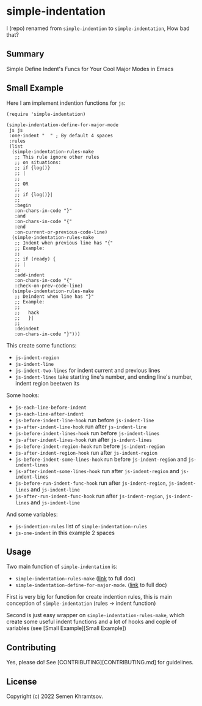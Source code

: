 # simple-indentation
I (repo) renamed from `simple-indention` to `simple-indentation`, How bad that?
## Summary

Simple Define Indent's Funcs for Your Cool Major Modes in Emacs

## Small Example

Here I am implement indention functions for `js`:

```elisp
(require 'simple-indentation)

(simple-indentation-define-for-major-mode
 js js
 :one-indent "  " ; By default 4 spaces
 :rules
 (list
  (simple-indentation-rules-make
   ;; This rule ignore other rules
   ;; on situations:
   ;; if {log()}
   ;; |
   ;;
   ;; OR
   ;;
   ;; if {log()}|
   ;;
   :begin
   :on-chars-in-code "}"
   :and
   :on-chars-in-code "{"
   :end
   :on-current-or-previous-code-line)
  (simple-indentation-rules-make
   ;; Indent when previous line has "{"
   ;; Example:
   ;;
   ;; if (ready) {
   ;; |
   ;;
   :add-indent
   :on-chars-in-code "{"
   :check-on-prev-code-line)
  (simple-indentation-rules-make
   ;; Deindent when line has "}"
   ;; Example:
   ;;
   ;;   hack
   ;;   }|
   ;;
   :deindent
   :on-chars-in-code "}")))

```

This create some functions:
- `js-indent-region`
- `js-indent-line`
- `js-indent-two-lines` for indent current and previous lines
- `js-indent-lines` take starting line's number, and ending line's number, indent region beetwen its

Some hooks:
- `js-each-line-before-indent`
- `js-each-line-after-indent`
- `js-before-indent-line-hook` run before `js-indent-line`
- `js-after-indent-line-hook` run after `js-indent-line`
- `js-before-indent-lines-hook` run before `js-indent-lines`
- `js-after-indent-lines-hook` run after `js-indent-lines`
- `js-before-indent-region-hook` run before `js-indent-region`
- `js-after-indent-region-hook` run after `js-indent-region`
- `js-before-indent-some-lines-hook` run before `js-indent-region` and `js-indent-lines`
- `js-after-indent-some-lines-hook` run after `js-indent-region` and `js-indent-lines`
- `js-before-run-indent-func-hook` run after `js-indent-region`, `js-indent-lines` and `js-indent-line`
- `js-after-run-indent-func-hook` run after `js-indent-region`, `js-indent-lines` and `js-indent-line`

And some variables:
- `js-indention-rules` list of `simple-indentation-rules`
- `js-one-indent` in this example 2 spaces

## Usage
Two main function of `simple-indentation` is:

  * `simple-indentation-rules-make` ([link](docs/rules-make.md "Link to Full Documentaion about simple-indentation-rules-make") to full doc)
  * `simple-indentation-define-for-major-mode`. ([link](docs/define-for-major.md "Link to Full Documentaion about simple-indentation-define-for-major-mode") to full doc)

First is very big for function for create indention rules, this is main conception of `simple-indentation` (rules -> indent function)

Second is just easy wrapper on `simple-indentation-rules-make`, which create some useful indent functions and a lot of hooks and cople of variables (see [Small Example][Small Example])
## Contributing

Yes, please do! See [CONTRIBUTING][CONTRIBUTING.md] for guidelines.

## License

Copyright (c) 2022 Semen Khramtsov.


[CONTRIBUTING]: ./CONTRIBUTING.md
[COPYING]: ./COPYING
